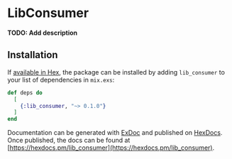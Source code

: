 # LibConsumer

**TODO: Add description**

## Installation

If [available in Hex](https://hex.pm/docs/publish), the package can be installed
by adding `lib_consumer` to your list of dependencies in `mix.exs`:

```elixir
def deps do
  [
    {:lib_consumer, "~> 0.1.0"}
  ]
end
```

Documentation can be generated with [ExDoc](https://github.com/elixir-lang/ex_doc)
and published on [HexDocs](https://hexdocs.pm). Once published, the docs can
be found at [https://hexdocs.pm/lib_consumer](https://hexdocs.pm/lib_consumer).

